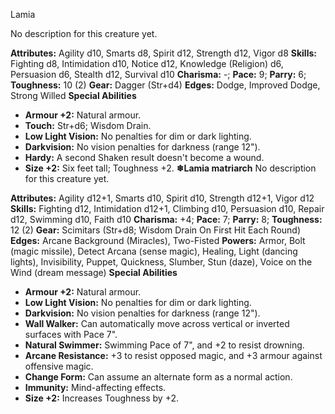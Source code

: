 Lamia

No description for this creature yet.

**Attributes:** Agility d10, Smarts d8, Spirit d12, Strength d12, Vigor
d8
**Skills:** Fighting d8, Intimidation d10, Notice d12, Knowledge
(Religion) d6, Persuasion d6, Stealth d12, Survival d10
**Charisma:** -; **Pace:** 9; **Parry:** 6; **Toughness:** 10 (2)
**Gear:** Dagger (Str+d4)
**Edges:** Dodge, Improved Dodge, Strong Willed
**Special Abilities**
- **Armour +2:** Natural armour.
- **Touch:** Str+d6; Wisdom Drain.
- **Low Light Vision:** No penalties for dim or dark lighting.
- **Darkvision:** No vision penalties for darkness (range 12").
- **Hardy:** A second Shaken result doesn't become a wound.
- **Size +2:** Six feet tall; Toughness +2.
**❄Lamia matriarch**
No description for this creature yet.

**Attributes:** Agility d12+1, Smarts d10, Spirit d10, Strength d12+1,
Vigor d12
**Skills:** Fighting d12, Intimidation d12+1, Climbing d10, Persuasion
d10, Repair d12, Swimming d10, Faith d10
**Charisma:** +4; **Pace:** 7; **Parry:** 8; **Toughness:** 12 (2)
**Gear:** Scimitars (Str+d8; Wisdom Drain On First Hit Each Round)
**Edges:** Arcane Background (Miracles), Two-Fisted
**Powers:** Armor, Bolt (magic missile), Detect Arcana (sense magic),
Healing, Light (dancing lights), Invisibility, Puppet, Quickness,
Slumber, Stun (daze), Voice on the Wind (dream message)
**Special Abilities**
- **Armour +2:** Natural armour.
- **Low Light Vision:** No penalties for dim or dark lighting.
- **Darkvision:** No vision penalties for darkness (range 12").
- **Wall Walker:** Can automatically move across vertical or inverted
surfaces with Pace 7".
- **Natural Swimmer:** Swimming Pace of 7", and +2 to resist drowning.
- **Arcane Resistance:** +3 to resist opposed magic, and +3 armour
against offensive magic.
- **Change Form:** Can assume an alternate form as a normal action.
- **Immunity:** Mind-affecting effects.
- **Size +2:** Increases Toughness by +2.

